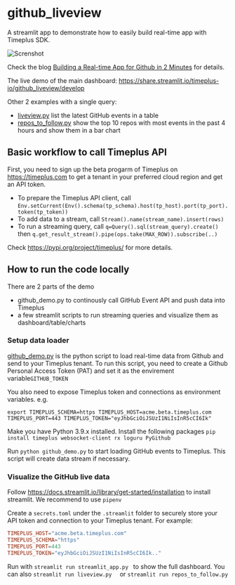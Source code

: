 # github_liveview

A streamlit app to demonstrate how to easily build real-time app with Timeplus SDK. 

![Screnshot](https://miro.medium.com/max/1400/1*co2PwufPMW_sAlhnsPIt8g.png)

Check the blog [Building a Real-time App for Github in 2 Minutes](https://medium.com/www-timeplus-com/build-a-real-time-app-for-github-in-2-minutes-aec375463f61) for details.

The live demo of the main dashboard: https://share.streamlit.io/timeplus-io/github_liveview/develop

Other 2 examples with a single query:

* [liveview.py](liveview.py) list the latest GitHub events in a table
* [repos_to_follow.py](repos_to_follow.py) show the top 10 repos with most events in the past 4 hours and show them in a bar chart



## Basic workflow to call Timeplus API

First, you need to sign up the beta progarm of Timeplus on https://timeplus.com to get a tenant in your preferred cloud region and get an API token.

* To prepare the Timeplus API client, call `Env.setCurrent(Env().schema(tp_schema).host(tp_host).port(tp_port).token(tp_token))`
* To add data to a stream, call `Stream().name(stream_name).insert(rows)`
* To run a streaming query, call `q=Query().sql(stream_query).create()` then `q.get_result_stream().pipe(ops.take(MAX_ROW)).subscribe(..)`

Check https://pypi.org/project/timeplus/ for more details.

## How to run the code locally

There are 2 parts of the demo

* github_demo.py to continously call GitHub Event API and push data into Timeplus
* a few streamlit scripts to run streaming queries and visualize them as dashboard/table/charts

### Setup data loader

[github_demo.py](github_demo.py) is the python script to load real-time data from Github and send to your Timeplus tenant. To run this script, you need to create a Github Personal Access Token (PAT) and set it as the envirement variable`GITHUB_TOKEN`

You also need to expose Timeplus token and connections as environment variables. e.g.

```shell
export TIMEPLUS_SCHEMA=https TIMEPLUS_HOST=acme.beta.timeplus.com TIMEPLUS_PORT=443 TIMEPLUS_TOKEN="eyJhbGciOiJSUzI1NiIsInR5cCI6Ik"
```

Make you have Python 3.9.x installed. Install the following packages `pip install timeplus websocket-client rx loguru PyGithub`

Run `python github_demo.py` to start loading GitHub events to Timeplus. This script will create data stream if necessary.

### Visualize the GitHub live data

Follow https://docs.streamlit.io/library/get-started/installation to install streamlit. We recommend to use `pipenv`

Create a `secrets.toml` under the `.streamlit` folder to securely store your API token and connection to your Timeplus tenant. For example:

```toml
TIMEPLUS_HOST="acme.beta.timeplus.com"
TIMEPLUS_SCHEMA="https" 
TIMEPLUS_PORT=443
TIMEPLUS_TOKEN="eyJhbGciOiJSUzI1NiIsInR5cCI6Ik.."
```

Run with `streamlit run streamlit_app.py ` to show the full dashboard. You can also `streamlit run liveview.py  `  or `streamlit run repos_to_follow.py ` 

